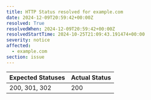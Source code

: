 ```yaml
---
title: HTTP Status resolved for example.com
date: 2024-12-09T20:59:42+00:00Z
resolved: True
resolvedWhen: 2024-12-09T20:59:42+00:00Z
resolvedStartTime: 2024-10-25T21:09:43.191474+00:00
severity: notice
affected:
  - example.com
section: issue
---
```


| Expected Statuses | Actual Status  |
|-------------------|----------------|
| 200, 301, 302 | 200 |
